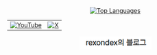 <div align="center">
  <a href="https://github.com/rakaso598?tab=stars">
    <img src="https://github-readme-stats.vercel.app/api/top-langs/?username=rakaso598&layout=compact&theme=dark" alt="Top Languages">
  </a>
</div>

<table align="center">
  <tr>
    <td valign="middle">
      <a href="https://www.youtube.com/@rexondex-d3x" target="_blank">
        <img src="https://img.shields.io/badge/YouTube-FF0000?style=for-the-badge&logo=youtube&logoColor=white" alt="YouTube">
      </a>
    </td>
    <td valign="middle">
      <a href="https://x.com/rexon_dex" target="_blank">
        <img src="https://img.shields.io/badge/X-000000?style=for-the-badge&logo=x&logoColor=white" alt="X">
      </a>
    </td>
  </tr>
</table>

<div align="center">
  <img src="images/rexondex_blog_mini.png" alt="Blog">
</div>
